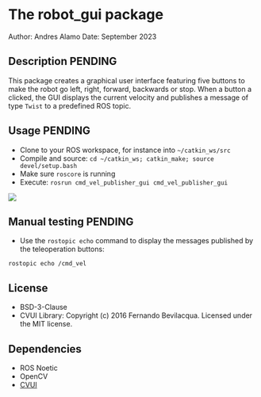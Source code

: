 # The robot_gui package

Author: Andres Alamo 
Date: September 2023

## Description **PENDING**

This package creates a graphical user interface featuring five 
buttons to make the robot go left, right, forward, backwards or stop.
When a button a clicked, the GUI displays the current velocity
and publishes a message of type `Twist` to a predefined ROS topic.

## Usage **PENDING**

- Clone to your ROS workspace, for instance into `~/catkin_ws/src`  
- Compile and source: `cd ~/catkin_ws; catkin_make; source devel/setup.bash`  
- Make sure `roscore` is running  
- Execute: `rosrun cmd_vel_publisher_gui cmd_vel_publisher_gui`  

![](docs/images/cmd_vel_publisher_gui_demo.gif)

## Manual testing **PENDING**

- Use the `rostopic echo` command to display the messages published by the teleoperation buttons:  
```
rostopic echo /cmd_vel
```

## License
- BSD-3-Clause
- CVUI Library: Copyright (c) 2016 Fernando Bevilacqua. Licensed under the MIT license.

## Dependencies
- ROS Noetic
- OpenCV
- [CVUI](https://github.com/Dovyski/cvui)